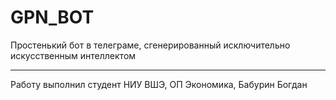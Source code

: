 # GPN_BOT
Простенький бот в телеграме, сгенерированный исключительно искусственным интеллектом

---

Работу выполнил студент НИУ ВШЭ, ОП Экономика, Бабурин Богдан
